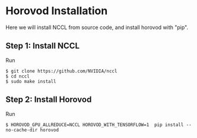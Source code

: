 # Horovod Installation
Here we will install NCCL from source code, and install horovod with "pip".
## Step 1: Install NCCL 
Run
```
$ git clone https://github.com/NVIDIA/nccl 
$ cd nccl
$ sudo make install
```

## Step 2: Install Horovod
Run
```
$ HOROVOD_GPU_ALLREDUCE=NCCL HOROVOD_WITH_TENSORFLOW=1  pip install --no-cache-dir horovod
```